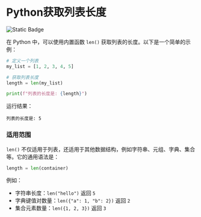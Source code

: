 # Python获取列表长度

![Static Badge](https://img.shields.io/badge/Generated_By-OpenAI-red)

在 Python 中，可以使用内置函数 `len()` 获取列表的长度。以下是一个简单的示例：

```python
# 定义一个列表
my_list = [1, 2, 3, 4, 5]

# 获取列表长度
length = len(my_list)

print(f"列表的长度是: {length}")
```

运行结果：
```
列表的长度是: 5
```

### 适用范围
`len()` 不仅适用于列表，还适用于其他数据结构，例如字符串、元组、字典、集合等。它的通用语法是：
```python
length = len(container)
```

例如：
- 字符串长度：`len("hello")` 返回 `5`
- 字典键值对数量：`len({"a": 1, "b": 2})` 返回 `2`
- 集合元素数量：`len({1, 2, 3})` 返回 `3`